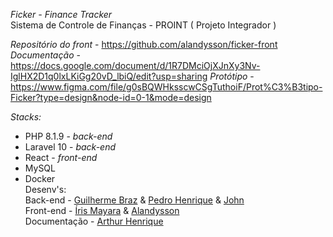 _Ficker - Finance Tracker_
<br>
Sistema de Controle de Finanças - PROINT ( Projeto Integrador )

_Repositório do front_ - https://github.com/alandysson/ficker-front
_Documentação_ - https://docs.google.com/document/d/1R7DMciOjXJnXy3Nv-IglHX2D1q0lxLKiGg20vD_lbiQ/edit?usp=sharing
_Protótipo_ - https://www.figma.com/file/g0sBQWHksscwCSgTuthoiF/Prot%C3%B3tipo-Ficker?type=design&node-id=0-1&mode=design

_Stacks:_

- PHP 8.1.9 - _back-end_
- Laravel 10 - _back-end_
- React - _front-end_
- MySQL
- Docker
  <br>
  Desenv's:
  <br>
  Back-end - <a href="https://github.com/Gbzzz">Guilherme Braz</a> & <a href="https://github.com/PHPdro">Pedro Henrique</a> & <a href="https://github.com/Johnviti">John</a>
  <br>
  Front-end - <a href="https://github.com/irismayara">Íris Mayara</a> & <a href="https://github.com/alandysson">Alandysson</a>
  <br>
  Documentação - <a href="https://github.com/Arthur-4">Arthur Henrique</a>
